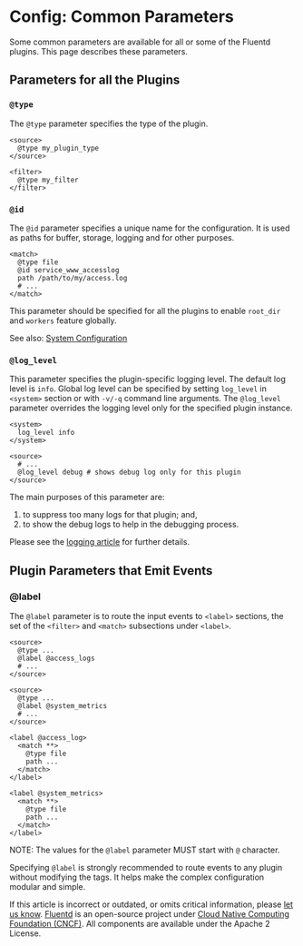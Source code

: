 # Config: Common Parameters

Some common parameters are available for all or some of the Fluentd plugins. This page describes these parameters.

## Parameters for all the Plugins

### `@type`

The `@type` parameter specifies the type of the plugin.

```text
<source>
  @type my_plugin_type
</source>

<filter>
  @type my_filter
</filter>
```

### `@id`

The `@id` parameter specifies a unique name for the configuration. It is used as paths for buffer, storage, logging and for other purposes.

```text
<match>
  @type file
  @id service_www_accesslog
  path /path/to/my/access.log
  # ...
</match>
```

This parameter should be specified for all the plugins to enable `root_dir` and `workers` feature globally.

See also: [System Configuration](../deployment/system-config.md)

### `@log_level`

This parameter specifies the plugin-specific logging level. The default log level is `info`. Global log level can be specified by setting `log_level` in `<system>` section or with `-v/-q` command line arguments. The `@log_level` parameter overrides the logging level only for the specified plugin instance.

```text
<system>
  log_level info
</system>

<source>
  # ...
  @log_level debug # shows debug log only for this plugin
</source>
```

The main purposes of this parameter are:

1. to suppress too many logs for that plugin; and,
2. to show the debug logs to help in the debugging process.

Please see the [logging article](../deployment/logging.md) for further details.

## Plugin Parameters that Emit Events

### @label

The `@label` parameter is to route the input events to `<label>` sections, the set of the `<filter>` and `<match>` subsections under `<label>`.

```text
<source>
  @type ...
  @label @access_logs
  # ...
</source>

<source>
  @type ...
  @label @system_metrics
  # ...
</source>

<label @access_log>
  <match **>
    @type file
    path ...
  </match>
</label>

<label @system_metrics>
  <match **>
    @type file
    path ...
  </match>
</label>
```

NOTE: The values for the `@label` parameter MUST start with `@` character.

Specifying `@label` is strongly recommended to route events to any plugin without modifying the tags. It helps make the complex configuration modular and simple.

If this article is incorrect or outdated, or omits critical information, please [let us know](https://github.com/fluent/fluentd-docs-gitbook/issues?state=open). [Fluentd](http://www.fluentd.org/) is an open-source project under [Cloud Native Computing Foundation \(CNCF\)](https://cncf.io/). All components are available under the Apache 2 License.

